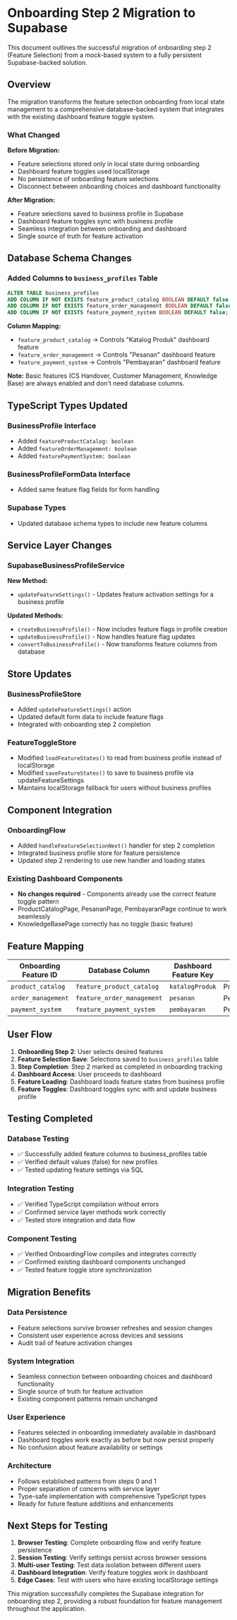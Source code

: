 # Onboarding Step 2 Migration to Supabase

This document outlines the successful migration of onboarding step 2 (Feature Selection) from a mock-based system to a fully persistent Supabase-backed solution.

## Overview

The migration transforms the feature selection onboarding from local state management to a comprehensive database-backed system that integrates with the existing dashboard feature toggle system.

### What Changed

**Before Migration:**
- Feature selections stored only in local state during onboarding
- Dashboard feature toggles used localStorage
- No persistence of onboarding feature selections
- Disconnect between onboarding choices and dashboard functionality

**After Migration:**
- Feature selections saved to business profile in Supabase
- Dashboard feature toggles sync with business profile
- Seamless integration between onboarding and dashboard
- Single source of truth for feature activation

## Database Schema Changes

### Added Columns to `business_profiles` Table

```sql
ALTER TABLE business_profiles 
ADD COLUMN IF NOT EXISTS feature_product_catalog BOOLEAN DEFAULT false,
ADD COLUMN IF NOT EXISTS feature_order_management BOOLEAN DEFAULT false,
ADD COLUMN IF NOT EXISTS feature_payment_system BOOLEAN DEFAULT false;
```

**Column Mapping:**
- `feature_product_catalog` → Controls "Katalog Produk" dashboard feature
- `feature_order_management` → Controls "Pesanan" dashboard feature  
- `feature_payment_system` → Controls "Pembayaran" dashboard feature

**Note:** Basic features (CS Handover, Customer Management, Knowledge Base) are always enabled and don't need database columns.

## TypeScript Types Updated

### BusinessProfile Interface
- Added `featureProductCatalog: boolean`
- Added `featureOrderManagement: boolean`
- Added `featurePaymentSystem: boolean`

### BusinessProfileFormData Interface
- Added same feature flag fields for form handling

### Supabase Types
- Updated database schema types to include new feature columns

## Service Layer Changes

### SupabaseBusinessProfileService

**New Method:**
- `updateFeatureSettings()` - Updates feature activation settings for a business profile

**Updated Methods:**
- `createBusinessProfile()` - Now includes feature flags in profile creation
- `updateBusinessProfile()` - Now handles feature flag updates
- `convertToBusinessProfile()` - Now transforms feature columns from database

## Store Updates

### BusinessProfileStore
- Added `updateFeatureSettings()` action
- Updated default form data to include feature flags
- Integrated with onboarding step 2 completion

### FeatureToggleStore
- Modified `loadFeatureStates()` to read from business profile instead of localStorage
- Modified `saveFeatureStates()` to save to business profile via updateFeatureSettings
- Maintains localStorage fallback for users without business profiles

## Component Integration

### OnboardingFlow
- Added `handleFeatureSelectionNext()` handler for step 2 completion
- Integrated business profile store for feature persistence
- Updated step 2 rendering to use new handler and loading states

### Existing Dashboard Components
- **No changes required** - Components already use the correct feature toggle pattern
- ProductCatalogPage, PesananPage, PembayaranPage continue to work seamlessly
- KnowledgeBasePage correctly has no toggle (basic feature)

## Feature Mapping

| Onboarding Feature ID | Database Column | Dashboard Feature Key | Component |
|----------------------|-----------------|----------------------|-----------|
| `product_catalog` | `feature_product_catalog` | `katalogProduk` | ProductCatalogPage |
| `order_management` | `feature_order_management` | `pesanan` | PesananPage |
| `payment_system` | `feature_payment_system` | `pembayaran` | PembayaranPage |

## User Flow

1. **Onboarding Step 2**: User selects desired features
2. **Feature Selection Save**: Selections saved to `business_profiles` table
3. **Step Completion**: Step 2 marked as completed in onboarding tracking
4. **Dashboard Access**: User proceeds to dashboard
5. **Feature Loading**: Dashboard loads feature states from business profile
6. **Feature Toggles**: Dashboard toggles sync with and update business profile

## Testing Completed

### Database Testing
- ✅ Successfully added feature columns to business_profiles table
- ✅ Verified default values (false) for new profiles
- ✅ Tested updating feature settings via SQL

### Integration Testing
- ✅ Verified TypeScript compilation without errors
- ✅ Confirmed service layer methods work correctly
- ✅ Tested store integration and data flow

### Component Testing
- ✅ Verified OnboardingFlow compiles and integrates correctly
- ✅ Confirmed existing dashboard components unchanged
- ✅ Tested feature toggle store synchronization

## Migration Benefits

### Data Persistence
- Feature selections survive browser refreshes and session changes
- Consistent user experience across devices and sessions
- Audit trail of feature activation changes

### System Integration
- Seamless connection between onboarding choices and dashboard functionality
- Single source of truth for feature activation
- Existing component patterns remain unchanged

### User Experience
- Features selected in onboarding immediately available in dashboard
- Dashboard toggles work exactly as before but now persist properly
- No confusion about feature availability or settings

### Architecture
- Follows established patterns from steps 0 and 1
- Proper separation of concerns with service layer
- Type-safe implementation with comprehensive TypeScript types
- Ready for future feature additions and enhancements

## Next Steps for Testing

1. **Browser Testing**: Complete onboarding flow and verify feature persistence
2. **Session Testing**: Verify settings persist across browser sessions
3. **Multi-user Testing**: Test data isolation between different users
4. **Dashboard Integration**: Verify feature toggles work in dashboard
5. **Edge Cases**: Test with users who have existing localStorage settings

This migration successfully completes the Supabase integration for onboarding step 2, providing a robust foundation for feature management throughout the application.

